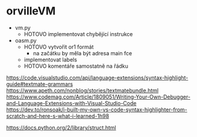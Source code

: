 # orvilleVM
- vm.py
    - HOTOVO implementovat chybějící instrukce
- oasm.py
    - HOTOVO vytvořit or1 formát
        - na začátku by měla být adresa main fce
    - implementovat labels
    - HOTOVO komentáře samostatně na řádku


https://code.visualstudio.com/api/language-extensions/syntax-highlight-guide#textmate-grammars
https://www.apeth.com/nonblog/stories/textmatebundle.html
https://www.codemag.com/Article/1809051/Writing-Your-Own-Debugger-and-Language-Extensions-with-Visual-Studio-Code
https://dev.to/ronsoak/i-built-my-own-vs-code-syntax-highlighter-from-scratch-and-here-s-what-i-learned-1h98

https://docs.python.org/2/library/struct.html